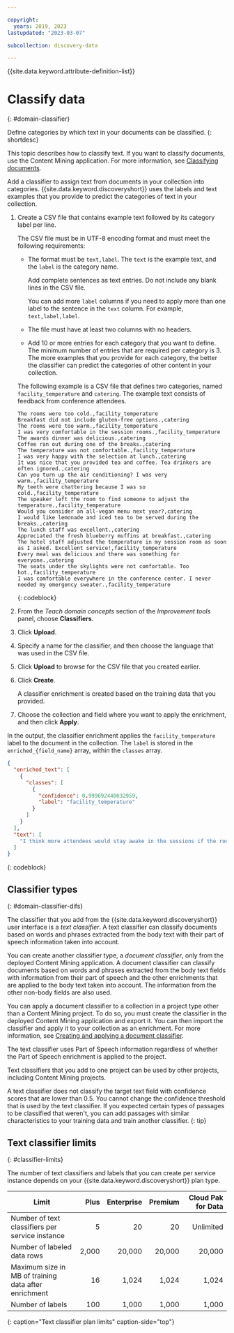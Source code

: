 ```yaml
---

copyright:
  years: 2019, 2023
lastupdated: "2023-03-07"

subcollection: discovery-data

---
```


{{site.data.keyword.attribute-definition-list}}

# Classify data
{: #domain-classifier}

Define categories by which text in your documents can be classified.
{: shortdesc}

This topic describes how to classify text. If you want to classify documents, use the Content Mining application. For more information, see [Classifying documents](/docs/discovery-data?topic=discovery-data-cm-doc-classifier).

Add a classifier to assign text from documents in your collection into categories. {{site.data.keyword.discoveryshort}} uses the labels and text examples that you provide to predict the categories of text in your collection.

1.  Create a CSV file that contains example text followed by its category label per line.

    The CSV file must be in UTF-8 encoding format and must meet the following requirements:

    -   The format must be `text,label`. The `text` is the example text, and the `label` is the category name.

        Add complete sentences as text entries. Do not include any blank lines in the CSV file.

        You can add more `label` columns if you need to apply more than one label to the sentence in the `text` column. For example, `text,label,label`.
    -   The file must have at least two columns with no headers.
    -   Add 10 or more entries for each category that you want to define. The minimum number of entries that are required per category is 3. The more examples that you provide for each category, the better the classifier can predict the categories of other content in your collection.

    The following example is a CSV file that defines two categories, named `facility_temperature` and `catering`. The example text consists of feedback from conference attendees.

    ```text
    The rooms were too cold.,facility_temperature
    Breakfast did not include gluten-free options.,catering
    The rooms were too warm.,facility_temperature
    I was very comfortable in the session rooms.,facility_temperature
    The awards dinner was delicious.,catering
    Coffee ran out during one of the breaks.,catering
    The temperature was not comfortable.,facility_temperature
    I was very happy with the selection at lunch.,catering
    It was nice that you provided tea and coffee. Tea drinkers are often ignored.,catering
    Can you turn up the air conditioning? I was very warm.,facility_temperature
    My teeth were chattering because I was so cold.,facility_temperature
    The speaker left the room to find someone to adjust the temperature.,facility_temperature
    Would you consider an all-vegan menu next year?,catering
    I would like lemonade and iced tea to be served during the breaks.,catering
    The lunch staff was excellent.,catering
    Appreciated the fresh blueberry muffins at breakfast.,catering
    The hotel staff adjusted the temperature in my session room as soon as I asked. Excellent service!,facility_temperature
    Every meal was delicious and there was something for everyone.,catering
    The seats under the skylights were not comfortable. Too hot.,facility_temperature
    I was comfortable everywhere in the conference center. I never needed my emergency sweater.,facility_temperature
    ```
    {: codeblock}

1.  From the *Teach domain concepts* section of the *Improvement tools* panel, choose **Classifiers**.
1.  Click **Upload**.
1.  Specify a name for the classifier, and then choose the language that was used in the CSV file.
1.  Click **Upload** to browse for the CSV file that you created earlier.
1.  Click **Create**.

    A classifier enrichment is created based on the training data that you provided.
1.  Choose the collection and field where you want to apply the enrichment, and then click **Apply**.

In the output, the classifier enrichment applies the `facility_temperature` label to the document in the collection. The `label` is stored in the `enriched_{field_name}` array, within the `classes` array.

```json
{
  "enriched_text": [
    {
      "classes": [
        {
          "confidence": 0.999692440032959,
          "label": "facility_temperature"
        }
      ]
    }
  ],
  "text": [
    "I think more attendees would stay awake in the sessions if the rooms were colder."
  ]
}
```
{: codeblock}

## Classifier types
{: #domain-classifier-difs}

The classifier that you add from the {{site.data.keyword.discoveryshort}} user interface is a *text classifier*. A text classifier can classify documents based on words and phrases extracted from the body text with their part of speech information taken into account. 

You can create another classifier type, a *document classifier*, only from the deployed Content Mining application. A document classifier can classify documents based on words and phrases extracted from the body text fields with information from their part of speech and the other enrichments that are applied to the body text taken into account. The information from the other non-body fields are also used. 

You can apply a document classifier to a collection in a project type other than a Content Mining project. To do so, you must create the classifier in the deployed Content Mining application and export it. You can then import the classifier and apply it to your collection as an enrichment. For more information, see [Creating and applying a document classifier](https://cloud.ibm.com/docs/discovery-data?topic=discovery-data-cm-doc-classifier).

The text classifier uses Part of Speech information regardless of whether the Part of Speech enrichment is applied to the project.

Text classifiers that you add to one project can be used by other projects, including Content Mining projects.

A text classifier does not classify the target text field with confidence scores that are lower than 0.5. You cannot change the confidence threshold that is used by the text classifier. If you expected certain types of passages to be classified that weren't, you can add passages with similar characteristics to your training data and train another classifier.
{: tip}

## Text classifier limits
{: #classifier-limits}

The number of text classifiers and labels that you can create per service instance depends on your {{site.data.keyword.discoveryshort}} plan type.

| Limit   | Plus | Enterprise | Premium | Cloud Pak for Data |
|---------|-----:|--------:|-----------:|-------------------:|
| Number of text classifiers per service instance | 5 | 20 | 20 | Unlimited |
| Number of labeled data rows | 2,000 | 20,000 | 20,000 | 20,000 |
| Maximum size in MB of training data after enrichment | 16 | 1,024 | 1,024 | 1,024 |
| Number of labels | 100 | 1,000 | 1,000 | 1,000 |
{: caption="Text classifier plan limits" caption-side="top"}
